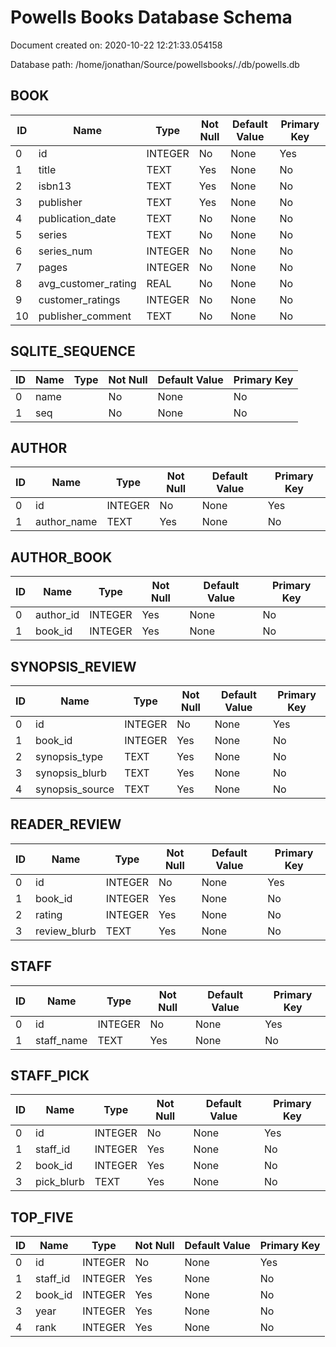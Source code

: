# Powells Books Database Schema

Document created on: 2020-10-22 12:21:33.054158

Database path: /home/jonathan/Source/powellsbooks/./db/powells.db

## BOOK

| ID | Name | Type | Not Null | Default Value | Primary Key |
| --- | --- | --- | --- | --- | --- |
| 0 | id | INTEGER | No | None | Yes |
| 1 | title | TEXT | Yes | None | No |
| 2 | isbn13 | TEXT | Yes | None | No |
| 3 | publisher | TEXT | Yes | None | No |
| 4 | publication_date | TEXT | No | None | No |
| 5 | series | TEXT | No | None | No |
| 6 | series_num | INTEGER | No | None | No |
| 7 | pages | INTEGER | No | None | No |
| 8 | avg_customer_rating | REAL | No | None | No |
| 9 | customer_ratings | INTEGER | No | None | No |
| 10 | publisher_comment | TEXT | No | None | No |
## SQLITE_SEQUENCE

| ID | Name | Type | Not Null | Default Value | Primary Key |
| --- | --- | --- | --- | --- | --- |
| 0 | name |  | No | None | No |
| 1 | seq |  | No | None | No |
## AUTHOR

| ID | Name | Type | Not Null | Default Value | Primary Key |
| --- | --- | --- | --- | --- | --- |
| 0 | id | INTEGER | No | None | Yes |
| 1 | author_name | TEXT | Yes | None | No |
## AUTHOR_BOOK

| ID | Name | Type | Not Null | Default Value | Primary Key |
| --- | --- | --- | --- | --- | --- |
| 0 | author_id | INTEGER | Yes | None | No |
| 1 | book_id | INTEGER | Yes | None | No |
## SYNOPSIS_REVIEW

| ID | Name | Type | Not Null | Default Value | Primary Key |
| --- | --- | --- | --- | --- | --- |
| 0 | id | INTEGER | No | None | Yes |
| 1 | book_id | INTEGER | Yes | None | No |
| 2 | synopsis_type | TEXT | Yes | None | No |
| 3 | synopsis_blurb | TEXT | Yes | None | No |
| 4 | synopsis_source | TEXT | Yes | None | No |
## READER_REVIEW

| ID | Name | Type | Not Null | Default Value | Primary Key |
| --- | --- | --- | --- | --- | --- |
| 0 | id | INTEGER | No | None | Yes |
| 1 | book_id | INTEGER | Yes | None | No |
| 2 | rating | INTEGER | Yes | None | No |
| 3 | review_blurb | TEXT | Yes | None | No |
## STAFF

| ID | Name | Type | Not Null | Default Value | Primary Key |
| --- | --- | --- | --- | --- | --- |
| 0 | id | INTEGER | No | None | Yes |
| 1 | staff_name | TEXT | Yes | None | No |
## STAFF_PICK

| ID | Name | Type | Not Null | Default Value | Primary Key |
| --- | --- | --- | --- | --- | --- |
| 0 | id | INTEGER | No | None | Yes |
| 1 | staff_id | INTEGER | Yes | None | No |
| 2 | book_id | INTEGER | Yes | None | No |
| 3 | pick_blurb | TEXT | Yes | None | No |
## TOP_FIVE

| ID | Name | Type | Not Null | Default Value | Primary Key |
| --- | --- | --- | --- | --- | --- |
| 0 | id | INTEGER | No | None | Yes |
| 1 | staff_id | INTEGER | Yes | None | No |
| 2 | book_id | INTEGER | Yes | None | No |
| 3 | year | INTEGER | Yes | None | No |
| 4 | rank | INTEGER | Yes | None | No |
